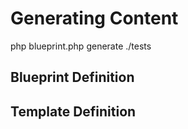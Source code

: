 
# Generating Content
php blueprint.php generate ./tests


## Blueprint Definition ##

## Template Definition ##
<!-- BLUEPRINT parsers="general" destination="test2/index.html" -->
<!-- START header -->